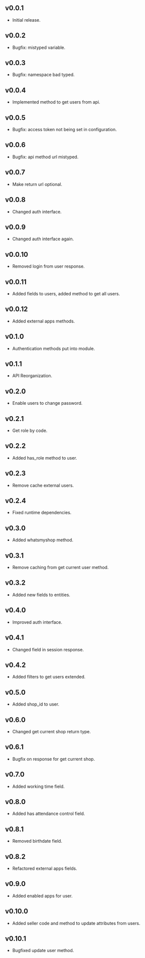 ## v0.0.1

* Initial release.

## v0.0.2

* Bugfix: mistyped variable.

## v0.0.3

* Bugfix: namespace bad typed.

## v0.0.4

* Implemented method to get users from api.

## v0.0.5

* Bugfix: access token not being set in configuration.

## v0.0.6

* Bugfix: api method url mistyped.

## v0.0.7

* Make return url optional.

## v0.0.8

* Changed auth interface.

## v0.0.9

* Changed auth interface again.

## v0.0.10

* Removed login from user response.

## v0.0.11

* Added fields to users, added method to get all users.

## v0.0.12

* Added external apps methods.

## v0.1.0

* Authentication methods put into module.

## v0.1.1

* API Reorganization.

## v0.2.0

* Enable users to change password.

## v0.2.1

* Get role by code.

## v0.2.2

* Added has_role method to user.

## v0.2.3

* Remove cache external users.

## v0.2.4

* Fixed runtime dependencies.

## v0.3.0

* Added whatsmyshop method.

## v0.3.1

* Remove caching from get current user method.

## v0.3.2

* Added new fields to entities.

## v0.4.0

* Improved auth interface.

## v0.4.1

* Changed field in session response.

## v0.4.2

* Added filters to get users extended.

## v0.5.0

* Added shop_id to user.

## v0.6.0

* Changed get current shop return type.

## v0.6.1

* Bugfix on response for get current shop.

## v0.7.0

* Added working time field.

## v0.8.0

* Added has attendance control field.

## v0.8.1

* Removed birthdate field.

## v0.8.2

* Refactored external apps fields.

## v0.9.0

* Added enabled apps for user.

## v0.10.0

* Added seller code and method to update attributes from users.

## v0.10.1

* Bugfixed update user method.
